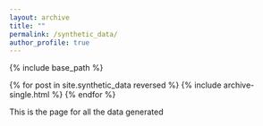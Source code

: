 ```yaml
---
layout: archive
title: ""
permalink: /synthetic_data/
author_profile: true
---
```



{% include base_path %}

{% for post in site.synthetic_data reversed %}
  {% include archive-single.html %}
{% endfor %}

This is the page for all the data generated
